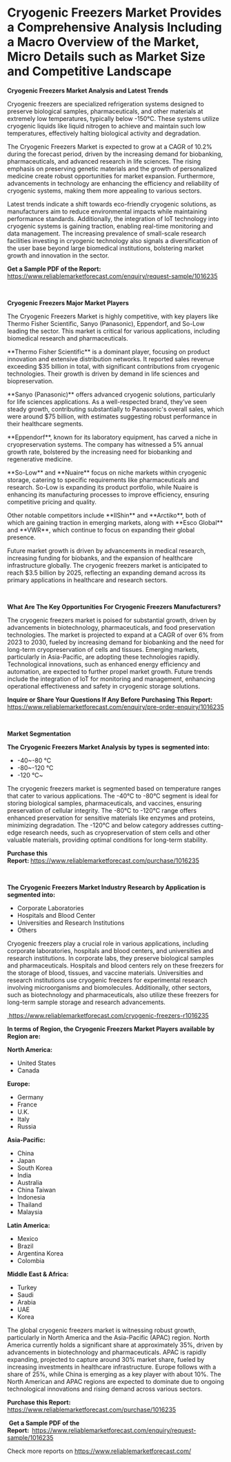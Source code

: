 <p><h1>Cryogenic Freezers Market Provides a Comprehensive Analysis Including a Macro Overview of the Market, Micro Details such as Market Size and Competitive Landscape</h1></p><p><strong>Cryogenic Freezers Market Analysis and Latest Trends</strong></p>
<p><p>Cryogenic freezers are specialized refrigeration systems designed to preserve biological samples, pharmaceuticals, and other materials at extremely low temperatures, typically below -150°C. These systems utilize cryogenic liquids like liquid nitrogen to achieve and maintain such low temperatures, effectively halting biological activity and degradation.</p><p>The Cryogenic Freezers Market is expected to grow at a CAGR of 10.2% during the forecast period, driven by the increasing demand for biobanking, pharmaceuticals, and advanced research in life sciences. The rising emphasis on preserving genetic materials and the growth of personalized medicine create robust opportunities for market expansion. Furthermore, advancements in technology are enhancing the efficiency and reliability of cryogenic systems, making them more appealing to various sectors.</p><p>Latest trends indicate a shift towards eco-friendly cryogenic solutions, as manufacturers aim to reduce environmental impacts while maintaining performance standards. Additionally, the integration of IoT technology into cryogenic systems is gaining traction, enabling real-time monitoring and data management. The increasing prevalence of small-scale research facilities investing in cryogenic technology also signals a diversification of the user base beyond large biomedical institutions, bolstering market growth and innovation in the sector.</p></p>
<p><strong>Get a Sample PDF of the Report:&nbsp;</strong> <a href="https://www.reliablemarketforecast.com/enquiry/request-sample/1016235?utm_campaign=2397&utm_medium=2&utm_source=Github&utm_content=ia&utm_term=08042025&utm_id=cryogenic-freezers">https://www.reliablemarketforecast.com/enquiry/request-sample/1016235</a></p>
<p>&nbsp;</p>
<p><strong>Cryogenic Freezers Major Market Players</strong></p>
<p><p>The Cryogenic Freezers Market is highly competitive, with key players like Thermo Fisher Scientific, Sanyo (Panasonic), Eppendorf, and So-Low leading the sector. This market is critical for various applications, including biomedical research and pharmaceuticals.</p><p>**Thermo Fisher Scientific** is a dominant player, focusing on product innovation and extensive distribution networks. It reported sales revenue exceeding $35 billion in total, with significant contributions from cryogenic technologies. Their growth is driven by demand in life sciences and biopreservation.</p><p>**Sanyo (Panasonic)** offers advanced cryogenic solutions, particularly for life sciences applications. As a well-respected brand, they’ve seen steady growth, contributing substantially to Panasonic's overall sales, which were around $75 billion, with estimates suggesting robust performance in their healthcare segments.</p><p>**Eppendorf**, known for its laboratory equipment, has carved a niche in cryopreservation systems. The company has witnessed a 5% annual growth rate, bolstered by the increasing need for biobanking and regenerative medicine.</p><p>**So-Low** and **Nuaire** focus on niche markets within cryogenic storage, catering to specific requirements like pharmaceuticals and research. So-Low is expanding its product portfolio, while Nuaire is enhancing its manufacturing processes to improve efficiency, ensuring competitive pricing and quality.</p><p>Other notable competitors include **IlShin** and **Arctiko**, both of which are gaining traction in emerging markets, along with **Esco Global** and **VWR**, which continue to focus on expanding their global presence.</p><p>Future market growth is driven by advancements in medical research, increasing funding for biobanks, and the expansion of healthcare infrastructure globally. The cryogenic freezers market is anticipated to reach $3.5 billion by 2025, reflecting an expanding demand across its primary applications in healthcare and research sectors.</p></p>
<p>&nbsp;</p>
<p><strong>What Are The Key Opportunities For Cryogenic Freezers Manufacturers?</strong></p>
<p><p>The cryogenic freezers market is poised for substantial growth, driven by advancements in biotechnology, pharmaceuticals, and food preservation technologies. The market is projected to expand at a CAGR of over 6% from 2023 to 2030, fueled by increasing demand for biobanking and the need for long-term cryopreservation of cells and tissues. Emerging markets, particularly in Asia-Pacific, are adopting these technologies rapidly. Technological innovations, such as enhanced energy efficiency and automation, are expected to further propel market growth. Future trends include the integration of IoT for monitoring and management, enhancing operational effectiveness and safety in cryogenic storage solutions.</p></p>
<p><strong>Inquire or Share Your Questions If Any Before Purchasing This Report:</strong> <a href="https://www.reliablemarketforecast.com/enquiry/pre-order-enquiry/1016235?utm_campaign=2397&utm_medium=2&utm_source=Github&utm_content=ia&utm_term=08042025&utm_id=cryogenic-freezers">https://www.reliablemarketforecast.com/enquiry/pre-order-enquiry/1016235</a></p>
<p>&nbsp;</p>
<p><strong>Market Segmentation</strong></p>
<p><strong>The Cryogenic Freezers Market Analysis by types is segmented into:</strong></p>
<p><ul><li>-40~-80 ℃</li><li>-80~-120 ℃</li><li>-120 ℃~</li></ul></p>
<p><p>The cryogenic freezers market is segmented based on temperature ranges that cater to various applications. The -40°C to -80°C segment is ideal for storing biological samples, pharmaceuticals, and vaccines, ensuring preservation of cellular integrity. The -80°C to -120°C range offers enhanced preservation for sensitive materials like enzymes and proteins, minimizing degradation. The -120°C and below category addresses cutting-edge research needs, such as cryopreservation of stem cells and other valuable materials, providing optimal conditions for long-term stability.</p></p>
<p><strong>Purchase this Report:&nbsp;</strong><a href="https://www.reliablemarketforecast.com/purchase/1016235?utm_campaign=2397&utm_medium=2&utm_source=Github&utm_content=ia&utm_term=08042025&utm_id=cryogenic-freezers">https://www.reliablemarketforecast.com/purchase/1016235</a></p>
<p>&nbsp;</p>
<p><strong>The Cryogenic Freezers Market Industry Research by Application is segmented into:</strong></p>
<p><ul><li>Corporate Laboratories</li><li>Hospitals and Blood Center</li><li>Universities and Research Institutions</li><li>Others</li></ul></p>
<p><p>Cryogenic freezers play a crucial role in various applications, including corporate laboratories, hospitals and blood centers, and universities and research institutions. In corporate labs, they preserve biological samples and pharmaceuticals. Hospitals and blood centers rely on these freezers for the storage of blood, tissues, and vaccine materials. Universities and research institutions use cryogenic freezers for experimental research involving microorganisms and biomolecules. Additionally, other sectors, such as biotechnology and pharmaceuticals, also utilize these freezers for long-term sample storage and research advancements.</p></p>
<p><a href="https://www.reliablemarketforecast.com/cryogenic-freezers-r1016235?utm_campaign=2397&utm_medium=2&utm_source=Github&utm_content=ia&utm_term=08042025&utm_id=cryogenic-freezers">&nbsp;https://www.reliablemarketforecast.com/cryogenic-freezers-r1016235</a></p>
<p><strong>In terms of Region, the Cryogenic Freezers Market Players available by Region are:</strong></p>
<p>
    <p> <strong> North America: </strong>
        <ul>
            <li>United States</li>
            <li>Canada</li>
        </ul>
        </p> 
    <p> <strong> Europe: </strong>
        <ul>
            <li>Germany</li>
            <li>France</li>
            <li>U.K.</li>
            <li>Italy</li>
            <li>Russia</li>
        </ul>
        </p> 
    <p> <strong> Asia-Pacific: </strong>
        <ul>
            <li>China</li>
            <li>Japan</li>
            <li>South Korea</li>
            <li>India</li>
            <li>Australia</li>
            <li>China Taiwan</li>
            <li>Indonesia</li>
            <li>Thailand</li>
            <li>Malaysia</li>
        </ul>
        </p> 
    <p> <strong> Latin America: </strong>
        <ul>
            <li>Mexico</li>
            <li>Brazil</li>
            <li>Argentina Korea</li>
            <li>Colombia</li>
        </ul>
        </p> 
    <p> <strong> Middle East & Africa: </strong>
        <ul>
            <li>Turkey</li>
            <li>Saudi</li>
            <li>Arabia</li>
            <li>UAE</li>
            <li>Korea</li>
        </ul>
    </p>
    </p>
<p><p>The global cryogenic freezers market is witnessing robust growth, particularly in North America and the Asia-Pacific (APAC) region. North America currently holds a significant share at approximately 35%, driven by advancements in biotechnology and pharmaceuticals. APAC is rapidly expanding, projected to capture around 30% market share, fueled by increasing investments in healthcare infrastructure. Europe follows with a share of 25%, while China is emerging as a key player with about 10%. The North American and APAC regions are expected to dominate due to ongoing technological innovations and rising demand across various sectors.</p></p>
<p><strong>Purchase this Report: </strong><a href="https://www.reliablemarketforecast.com/purchase/1016235?utm_campaign=2397&utm_medium=2&utm_source=Github&utm_content=ia&utm_term=08042025&utm_id=cryogenic-freezers">https://www.reliablemarketforecast.com/purchase/1016235</a></p>
<p>&nbsp;<strong>Get a Sample PDF of the Report:&nbsp;&nbsp;</strong><a href="https://www.reliablemarketforecast.com/enquiry/request-sample/1016235?utm_campaign=2397&utm_medium=2&utm_source=Github&utm_content=ia&utm_term=08042025&utm_id=cryogenic-freezers">https://www.reliablemarketforecast.com/enquiry/request-sample/1016235</a></p>
<p><strong></strong></p>
<p>Check more reports on <a href="https://www.reliablemarketforecast.com/?utm_campaign=2397&utm_medium=2&utm_source=Github&utm_content=ia&utm_term=08042025&utm_id=cryogenic-freezers">https://www.reliablemarketforecast.com/</a></p>